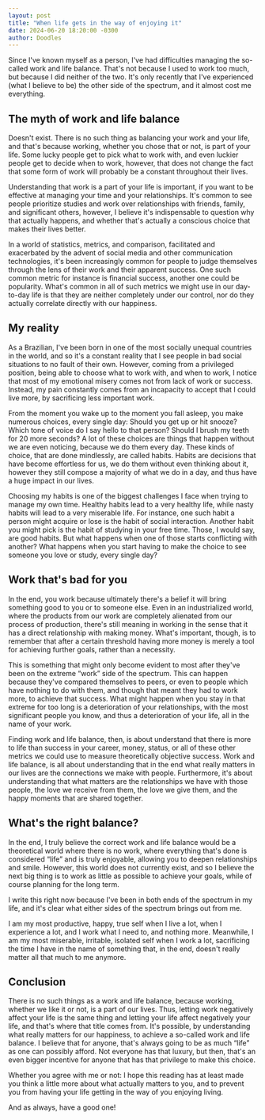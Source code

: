 ```yaml
---
layout: post
title: "When life gets in the way of enjoying it"
date: 2024-06-20 18:20:00 -0300
author: Doodles
---
```


Since I've known myself as a person, I've had difficulties managing the so-called work and life balance. That's not because I used to work too much, but because I did neither of the two. It's only recently that I've experienced (what I believe to be) the other side of the spectrum, and it almost cost me everything.

## The myth of work and life balance

Doesn't exist. There is no such thing as balancing your work and your life, and that's because working, whether you chose that or not, is part of your life. Some lucky people get to pick what to work with, and even luckier people get to decide when to work, however, that does not change the fact that some form of work will probably be a constant throughout their lives.

Understanding that work is a part of your life is important, if you want to be effective at managing your time and your relationships. It's common to see people prioritize studies and work over relationships with friends, family, and significant others, however, I believe it's indispensable to question why that actually happens, and whether that's actually a conscious choice that makes their lives better.

In a world of statistics, metrics, and comparison, facilitated and exacerbated by the advent of social media and other communication technologies, it's been increasingly common for people to judge themselves through the lens of their work and their apparent success. One such common metric for instance is financial success, another one could be popularity. What's common in all of such metrics we might use in our day-to-day life is that they are neither completely under our control, nor do they actually correlate directly with our happiness.

## My reality

As a Brazilian, I've been born in one of the most socially unequal countries in the world, and so it's a constant reality that I see people in bad social situations to no fault of their own. However, coming from a privileged position, being able to choose what to work with, and when to work, I notice that most of my emotional misery comes not from lack of work or success. Instead, my pain constantly comes from an incapacity to accept that I could live more, by sacrificing less important work.

From the moment you wake up to the moment you fall asleep, you make numerous choices, every single day: Should you get up or hit snooze? Which tone of voice do I say hello to that person? Should I brush my teeth for 20 more seconds? A lot of these choices are things that happen without we are even noticing, because we do them every day. These kinds of choice, that are done mindlessly, are called habits. Habits are decisions that have become effortless for us, we do them without even thinking about it, however they still compose a majority of what we do in a day, and thus have a huge impact in our lives.

Choosing my habits is one of the biggest challenges I face when trying to manage my own time. Healthy habits lead to a very healthy life, while nasty habits will lead to a very miserable life. For instance, one such habit a person might acquire or lose is the habit of social interaction. Another habit you might pick is the habit of studying in your free time. Those, I would say, are good habits. But what happens when one of those starts conflicting with another? What happens when you start having to make the choice to see someone you love or study, every single day?

## Work that's bad for you

In the end, you work because ultimately there's a belief it will bring something good to you or to someone else. Even in an industrialized world, where the products from our work are completely alienated from our process of production, there's still meaning in working in the sense that it has a direct relationship with making money. What's important, though, is to remember that after a certain threshold having more money is merely a tool for achieving further goals, rather than a necessity.

This is something that might only become evident to most after they've been on the extreme “work” side of the spectrum. This can happen because they've compared themselves to peers, or even to people which have nothing to do with them, and though that meant they had to work more, to achieve that success. What might happen when you stay in that extreme for too long is a deterioration of your relationships, with the most significant people you know, and thus a deterioration of your life, all in the name of your work.

Finding work and life balance, then, is about understand that there is more to life than success in your career, money, status, or all of these other metrics we could use to measure theoretically objective success. Work and life balance, is all about understanding that in the end what really matters in our lives are the connections we make with people. Furthermore, it's about understanding that what matters are the relationships we have with those people, the love we receive from them, the love we give them, and the happy moments that are shared together.

## What's the right balance?

In the end, I truly believe the correct work and life balance would be a theoretical world where there is no work, where everything that's done is considered “life” and is truly enjoyable, allowing you to deepen relationships and smile. However, this world does not currently exist, and so I believe the next big thing is to work as little as possible to achieve your goals, while of course planning for the long term.

I write this right now because I've been in both ends of the spectrum in my life, and it's clear what either sides of the spectrum brings out from me.

I am my most productive, happy, true self when I live a lot, when I experience a lot, and I work what I need to, and nothing more. Meanwhile, I am my most miserable, irritable, isolated self when I work a lot, sacrificing the time I have in the name of something that, in the end, doesn't really matter all that much to me anymore.

## Conclusion

There is no such things as a work and life balance, because working, whether we like it or not, is a part of our lives. Thus, letting work negatively affect your life is the same thing and letting your life affect negatively your life, and that's where that title comes from. It's possible, by understanding what really matters for our happiness, to achieve a so-called work and life balance. I believe that for anyone, that's always going to be as much “life” as one can possibly afford. Not everyone has that luxury, but then, that's an even bigger incentive for anyone that has that privilege to make this choice.

Whether you agree with me or not: I hope this reading has at least made you think a little more about what actually matters to you, and to prevent you from having your life getting in the way of you enjoying living.

And as always, have a good one!
